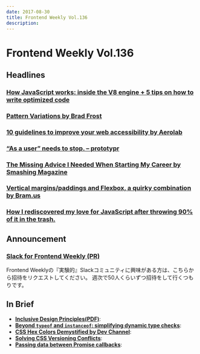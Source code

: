 ```yaml
---
date: 2017-08-30
title: Frontend Weekly Vol.136
description: 
---
```


# Frontend Weekly Vol.136

## Headlines

### [How JavaScript works: inside the V8 engine + 5 tips on how to write optimized code](https://blog.sessionstack.com/how-javascript-works-inside-the-v8-engine-5-tips-on-how-to-write-optimized-code-ac089e62b12e)

### [Pattern Variations by Brad Frost](http://bradfrost.com/blog/post/pattern-variations/)

### [10 guidelines to improve your web accessibility by Aerolab](https://aerolab.co/blog/web-accessibility/)

### [“As a user” needs to stop. – prototypr](https://blog.prototypr.io/stop-it-with-as-a-user-5feb9b38d920)

### [The Missing Advice I Needed When Starting My Career by Smashing Magazine](https://www.smashingmagazine.com/2017/07/missing-advice-when-starting-career/)

### [Vertical margins/paddings and Flexbox, a quirky combination by Bram.us](https://www.bram.us/2017/07/30/vertical-marginspaddings-and-flexbox-a-quirky-combination/)

### [How I rediscovered my love for JavaScript after throwing 90% of it in the trash.](https://hackernoon.com/how-i-rediscovered-my-love-for-javascript-after-throwing-90-of-it-in-the-trash-f1baed075d1b)

## Announcement

### [Slack for Frontend Weekly (PR)](https://studiomohawk.typeform.com/to/Kj8Gaj)

Frontend Weeklyの『実験的』Slackコミュニティに興味がある方は、こちらから招待をリクエストしてください。 週次で50人くらいずつ招待をして行くつもりです。

## In Brief

* [**Inclusive Design Principles(PDF)**](http://inclusivedesignprinciples.org/posters/multiple.pdf): 
* [**Beyond `typeof` and `instanceof`: simplifying dynamic type checks**](http://2ality.com/2017/08/type-right.html): 
* [**CSS Hex Colors Demystified by Dev Channel**](https://medium.com/dev-channel/css-hex-colors-demystified-51c712179982): 
* [**Solving CSS Versioning Conflicts**](https://blog.newrelic.com/2017/07/27/css-versioning-conflicts/): 
* [**Passing data between Promise callbacks**](http://2ality.com/2017/08/promise-callback-data-flow.html): 